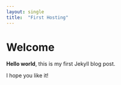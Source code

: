```yaml
---
layout: single
title:  "First Hosting"
---
```


# Welcome

**Hello world**, this is my first Jekyll blog post.

I hope you like it!
